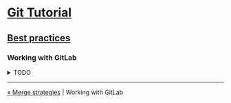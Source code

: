 # [Git Tutorial](../README.md)

## [Best practices](README.md)

### Working with GitLab

<details><summary>TODO</summary><p>

Work in progress...

</p></details>

---
[« Merge strategies](2-merge-strategies.md) | Working with GitLab
